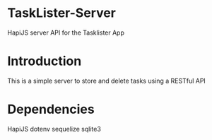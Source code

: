 # TaskLister-Server

HapiJS server API for the Tasklister App

# Introduction

This is a simple server to store and delete tasks using a RESTful API

# Dependencies 
HapiJS
dotenv
sequelize
sqlite3